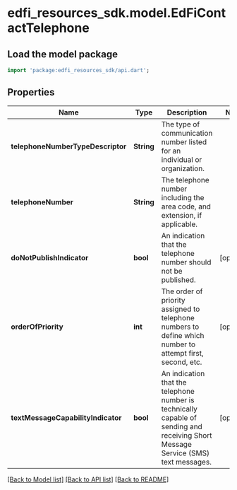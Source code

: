 # edfi_resources_sdk.model.EdFiContactTelephone

## Load the model package
```dart
import 'package:edfi_resources_sdk/api.dart';
```

## Properties
Name | Type | Description | Notes
------------ | ------------- | ------------- | -------------
**telephoneNumberTypeDescriptor** | **String** | The type of communication number listed for an individual or organization. | 
**telephoneNumber** | **String** | The telephone number including the area code, and extension, if applicable. | 
**doNotPublishIndicator** | **bool** | An indication that the telephone number should not be published. | [optional] 
**orderOfPriority** | **int** | The order of priority assigned to telephone numbers to define which number to attempt first, second, etc. | [optional] 
**textMessageCapabilityIndicator** | **bool** | An indication that the telephone number is technically capable of sending and receiving Short Message Service (SMS) text messages. | [optional] 

[[Back to Model list]](../README.md#documentation-for-models) [[Back to API list]](../README.md#documentation-for-api-endpoints) [[Back to README]](../README.md)


